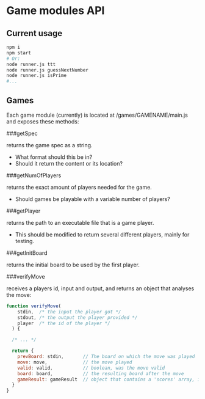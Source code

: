 
# Game modules API

## Current usage

```bash
npm i
npm start
# Or:
node runner.js ttt
node runner.js guessNextNumber
node runner.js isPrime
#...
```

## Games

Each game module (currently) is located at /games/GAMENAME/main.js and exposes these methods:

###getSpec

returns the game spec as a string.

* What format should this be in?
* Should it return the content or its location?

###getNumOfPlayers

returns the exact amount of players needed for the game.

* Should games be playable with a variable number of players?

###getPlayer

returns the path to an executable file that is a game player.

* This should be modified to return several different players, mainly for testing.

###getInitBoard

returns the initial board to be used by the first player.

###verifyMove

receives a players id, input and output, and returns an object that analyses the move:

```js
function verifyMove(
    stdin,  /* the input the player got */
    stdout, /* the output the player provided */
    player  /* the id of the player */
  ) {

  /* ... */

  return {
    prevBoard: stdin,       // The board on which the move was played
    move: move,             // the move played
    valid: valid,           // boolean, was the move valid
    board: board,           // the resulting board after the move
    gameResult: gameResult  // object that contains a 'scores' array, if the game is over.
  }
}
```
